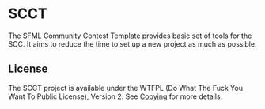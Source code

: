 SCCT
====

The SFML Community Contest Template provides basic set of tools for the SCC. It aims to reduce the time to set up a new project as much as possible.

License
-------

The SCCT project is available under the WTFPL (Do What The Fuck You Want To Public License), Version 2. 
See [Copying](https://github.com/Iteem/SCCT/blob/master/COPYING) for more details.

